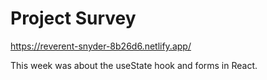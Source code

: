 # Project Survey

https://reverent-snyder-8b26d6.netlify.app/

This week was about the useState hook and forms in React.
